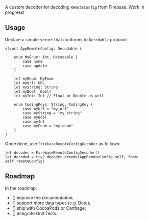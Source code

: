 A custom decoder for decoding `RemoteConfig` from Firebase. Work in progress!

## Usage

Declare a simple `struct` that conforms to `Decodable` protocol.

```
struct AppRemoteConfig: Decodable {
    
    enum MyEnum: Int, Decodable {
        case none
        case update
    }

    let myEnum: MyEnum
    let myUrl: URL
    let myString: String
    let myBool: Bool?
    let myInt: Int // Float or Double as well

    enum CodingKeys: String, CodingKey {
        case myUrl = "my_url"
        case myString = "my_string"
        case myBool
        case myInt
        case myEnum = "my_enum"
    }
}
```

Once done, use `FirebaseRemoteConfigDecoder` as follows:

```
let decoder = FirebaseRemoteConfigDecoder()
let decoded = try? decoder.decode(AppRemoteConfig.self, from: self.remoteConfig)    
```

## Roadmap

In the roadmap:
- [] improve the documentation;
- [] support more data types (e.g. Date);
- [] ship with CocoaPods or Carthage;
- [] integrate Unit Tests.
